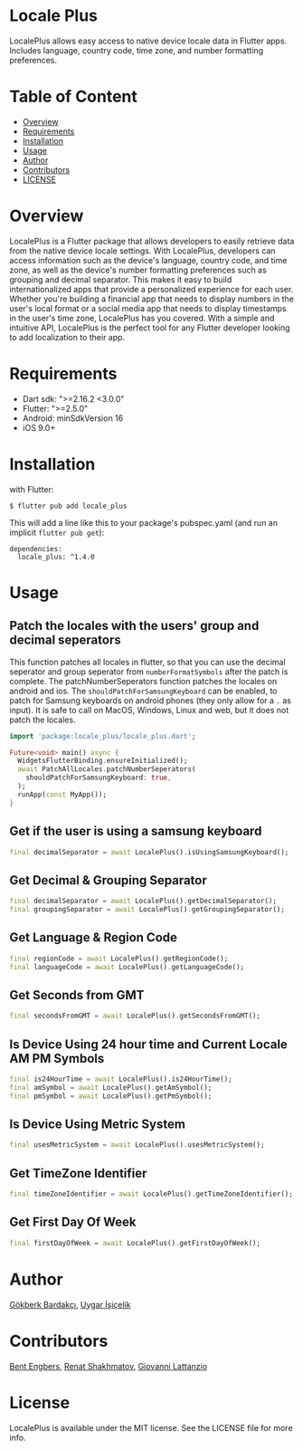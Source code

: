 # Locale Plus

LocalePlus allows easy access to native device locale data in Flutter apps. Includes language, country code, time zone, and number formatting preferences.

# Table of Content
- [Overview](#overview)
- [Requirements](#requirements)
- [Installation](#installation)
- [Usage](#usage)
- [Author](#author)
- [Contributors](#contributors)
- [LICENSE](#license)

# Overview

LocalePlus is a Flutter package that allows developers to easily retrieve data from the native device locale settings. With LocalePlus, developers can access information such as the device's language, country code, and time zone, as well as the device's number formatting preferences such as grouping and decimal separator. This makes it easy to build internationalized apps that provide a personalized experience for each user. Whether you're building a financial app that needs to display numbers in the user's local format or a social media app that needs to display timestamps in the user's time zone, LocalePlus has you covered. With a simple and intuitive API, LocalePlus is the perfect tool for any Flutter developer looking to add localization to their app.

# Requirements

- Dart sdk: ">=2.16.2 <3.0.0"
- Flutter: ">=2.5.0"
- Android: minSdkVersion 16
- iOS 9.0+

# Installation

with Flutter: 

```
$ flutter pub add locale_plus
```

This will add a line like this to your package's pubspec.yaml (and run an implicit `flutter pub get`):

```
dependencies:
  locale_plus: ^1.4.0
```

# Usage
## Patch the locales with the users' group and decimal seperators
This function patches all locales in flutter, so that you can use the decimal seperator and group seperator from `numberFormatSymbols` after the patch is complete.
The patchNumberSeperators function patches the locales on android and ios. 
The `shouldPatchForSamsungKeyboard` can be enabled, to patch for Samsung keyboards on android phones (they only allow for a `.` as input).
It is safe to call on MacOS, Windows, Linux and web, but it does not patch the locales. 
```Dart
import 'package:locale_plus/locale_plus.dart';

Future<void> main() async {
  WidgetsFlutterBinding.ensureInitialized();
  await PatchAllLocales.patchNumberSeperators(
    shouldPatchForSamsungKeyboard: true,
  );
  runApp(const MyApp());
}
```
## Get if the user is using a samsung keyboard
```Dart
final decimalSeparator = await LocalePlus().isUsingSamsungKeyboard();
```

## Get Decimal & Grouping Separator

```Dart
final decimalSeparator = await LocalePlus().getDecimalSeparator();
final groupingSeparator = await LocalePlus().getGroupingSeparator();
```

## Get Language & Region Code

```Dart
final regionCode = await LocalePlus().getRegionCode();
final languageCode = await LocalePlus().getLanguageCode();
```

## Get Seconds from GMT

```Dart
final secondsFromGMT = await LocalePlus().getSecondsFromGMT();
```    

## Is Device Using 24 hour time and Current Locale AM PM Symbols

```Dart
final is24HourTime = await LocalePlus().is24HourTime();
final amSymbol = await LocalePlus().getAmSymbol();
final pmSymbol = await LocalePlus().getPmSymbol();
```

## Is Device Using Metric System

```Dart
final usesMetricSystem = await LocalePlus().usesMetricSystem();
```
    
## Get TimeZone Identifier 

```Dart
final timeZoneIdentifier = await LocalePlus().getTimeZoneIdentifier();
```

## Get First Day Of Week

```Dart
final firstDayOfWeek = await LocalePlus().getFirstDayOfWeek();
```

# Author

[Gökberk Bardakçı](https://www.github.com/gokberkbar), [Uygar İşiçelik](https://www.github.com/uygar)

# Contributors

[Bent Engbers](https://github.com/BentEngbers), [Renat Shakhmatov](https://github.com/shushper), [Giovanni Lattanzio](https://github.com/giovannilattanziocrispy)

# License

LocalePlus is available under the MIT license. See the LICENSE file for more info.

